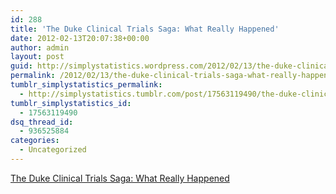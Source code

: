```yaml
---
id: 288
title: 'The Duke Clinical Trials Saga: What Really Happened'
date: 2012-02-13T20:07:38+00:00
author: admin
layout: post
guid: http://simplystatistics.wordpress.com/2012/02/13/the-duke-clinical-trials-saga-what-really-happened
permalink: /2012/02/13/the-duke-clinical-trials-saga-what-really-happened/
tumblr_simplystatistics_permalink:
  - http://simplystatistics.tumblr.com/post/17563119490/the-duke-clinical-trials-saga-what-really-happened
tumblr_simplystatistics_id:
  - 17563119490
dsq_thread_id:
  - 936525884
categories:
  - Uncategorized
---
```

[The Duke Clinical Trials Saga: What Really Happened](http://videolectures.net/cancerbioinformatics2010_baggerly_irrh/)